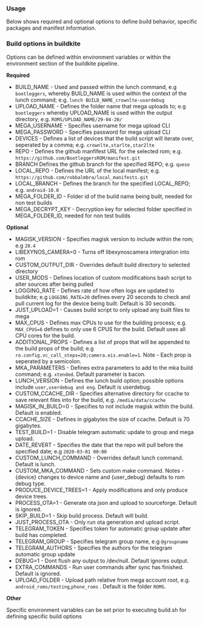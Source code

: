 ### Usage

Below shows required and optional options to define build behavior, specific packages and manifest information.

### Build options in buildkite

Options can be defined within environment variables or within the environment section of the buildkite pipeline.

**Required**

* BUILD_NAME - Used and passed within the lunch command, e.g `bootleggers`, whereby BUILD_NAME is used within the context of the lunch command; e.g. `lunch BUILD_NAME_crownlte-userdebug`
* UPLOAD_NAME - Defines the folder name that mega uploads to; e.g `bootleggers` whereby UPLOAD_NAME is used within the output directory, e.g. `ROMS/UPLOAD_NAME/29-04-20/`
* MEGA_USERNAME - Specifies username for mega upload CLI
* MEGA_PASSWORD - Specifies password for mega upload CLI
* DEVICES - Defines a list of devices that the build script will iterate over, seperated by a comma; e.g. `crownlte,starlte,star2lte`
* REPO - Defines the github manfifest URL for the selected rom; e.g. `https://github.com/BootleggersROM/manifest.git`
* BRANCH Defines the github branch for the specified REPO; e.g. `queso`
* LOCAL_REPO - Defines the URL of the local manifest; e.g. `https://github.com/robbalmbra/local_manifests.git`
* LOCAL_BRANCH - Defines the branch for the specified LOCAL_REPO; e.g. `android-10.0`
* MEGA_FOLDER_ID - Folder id of the build name being built, needed for non test builds
* MEGA_DECRYPT_KEY - Decryption key for selected folder specified in MEGA_FOLDER_ID, needed for non test builds

**Optional**

* MAGISK_VERSION - Specifies magisk version to include within the rom; e.g `20.4`
* LIBEXYNOS_CAMERA=0 - Turns off libexynoscamera intergration into rom
* CUSTOM_OUTPUT_DIR - Overrides default build directory to selected directory
* USER_MODS - Defines location of custom modifications bash script to alter sources after being pulled
* LOGGING_RATE - Defines rate of how often logs are updated to buildkite; e.g `LOGGING_RATE=20` defines every 20 seconds to check and pull current log for the device being built. Default is 30 seconds.
* JUST_UPLOAD=1 - Causes build script to only upload any built files to mega
* MAX_CPUS - Defines max CPUs to use for the building process; e.g. `MAX_CPUS=6` defines to only use 6 CPUS for the build. Default uses all CPU cores for the build.
* ADDITIONAL_PROPS - Defines a list of props that will be appended to the build props of the build; e.g `ro.config.vc_call_steps=20;camera.eis.enable=1`. Note - Each prop is seperated by a semicolon.
* MKA_PARAMETERS - Defines extra parameters to add to the mka build command; e.g. `xtended`. Default parameter is bacon.
* LUNCH_VERSION - Defines the lunch build option; possible options include `user,userdebug and eng`. Default is userdebug.
* CUSTOM_CCACHE_DIR -  Specifies alternative directory for ccache to save relevant files into for the build, e.g. `/media/data/ccache`
* MAGISK_IN_BUILD=0 - Specifies to not include magisk within the build. Default is enabled.
* CCACHE_SIZE - Defines in gigabytes the size of ccache. Default is 70 gigabytes.
* TEST_BUILD=1 - Disable telegram automatic update to group and mega upload.
* DATE_REVERT - Specifies the date that the repo will pull before the specified date; e.g `2020-03-01 00:00`
* CUSTOM_LUNCH_COMMAND - Overrides default lunch command. Default is lunch.
* CUSTOM_MKA_COMMAND - Sets custom make command. Notes - {device} changes to device name and {user_debug} defaults to rom debug type.
* PRODUCE_DEVICE_TREES=1 - Apply modifications and only produce device trees.
* PROCESS_OTA=1 - Generate ota json and upload to sourceforge. Default is ignored.
* SKIP_BUILD=1 - Skip build process. Default will build.
* JUST_PROCESS_OTA - Only run ota generation and upload script.
* TELEGRAM_TOKEN - Specifies token for automatic group update after build has completed.
* TELEGRAM_GROUP - Specifies telegram group name, e.g `@groupname`
* TELEGRAM_AUTHORS - Specifies the authors for the telegram automatic group update
* DEBUG=1 - Dont flush any output to /dev/null. Default ignores output.
* EXTRA_COMMANDS - Run user commands after sync has finished. Default is ignored.
* UPLOAD_FOLDER - Upload path relative from mega account root, e.g. `android_roms/testing`,`phone_roms` . Default is the folder `ROMS`.

**Other**

Specific environment variables can be set prior to executing build.sh for defining specific build options
